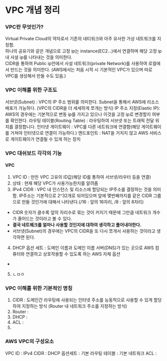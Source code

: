 # VPC 개념 정리

### VPC란 무엇인가?
Virtual Private Cloud의 약자로서 기존의 네티워크와 아주 유사한 가상 네트워크를 지칭함.  
하나의 공유기와 같은 개념으로 고정 ip는 instance(EC2...)에서 연결하며 해당 고정 ip 내 사설 ip를 나타내는 것을 의미한다.  
CIDR을 통하여 Public ip안에서 사설 네트워크(private Network)를 사용하여 로컬에서 만드는 것을 의미한다.
(AWS에서는 처음 시작 시 기본적인 VPC가 있으며 따로 VPC를 생성해서 만들 수도 있음.)  

### VPC 이해를 위한 구조도
서브넷(Subnet) : VPC의 IP 주소 범위를 의미한다. Subnet을 통해서 AWS에 리소스 배포가 가능하다. (VPC의 CIDR을 더 세세하게 쪼개는 방식)
IP 주소 지정(Elastic IP): AWS의 경우에는 기본적으로 변동 ip를 가지고 있으나 이것을 고정 ip로 변경할지 여부를 확인한다.
라우팅 테이블(Routing Table) : 라우팅하여 서브넷 또는 트래픽 전달 위치를 결정합니다.
인터넷 게이트웨이 : VPC를 다른 네트워크에 연결함(해당 게이트웨이를 거쳐야 인터넷으로 연결이 가능하다.)
엔드포인트 : NAT을 거치지 않고 AWS 서비스로 게이트웨이가 연결될 수 있게 하는 장치

### VPC 대쉬보드 각각의 기능

#### VPC
1. VPC ID : 만든 VPC 고유의 ID값(해당 ID를 통하여 서브넷/라우터 등을 연결)
2. 상태 : 현재 해당 VPC가 사용가능한지를 알려줌
3. IPv4 CIDR : VPC 내 인스턴스 및 리소스에 할당되는 IP주소를 결정하는 것을 의미함. IP주소는 기본적으로 2^32개로 되어있으며 앞에 몇번째까지를 같은 CIDR 그룹으로 만들 것인가에 대해서 나타낸다.(/16 : 앞의 16자리, /8 : 앞의 8자리) 
  * CIDR 숫자가 클수록 앞의 자리수로 묶는 것이 커지기 때문에 그만큼 네트워크 개수가 줄어드는 것이라고 볼 수 있다.
  * **결국 네트웨크를 얼마나 사용할 것인지에 대하여 생각하고 풀어내야한다.**
  * 서브넷(Subnet)의 경우에는 VPC의 CIDR을 또 다시 쪼개서 사용하는 것이라고 생각하면 된다.  
4. DHCP 옵션 세트 : 도메인 이름과 도메인 이름 서버(DNS)가 있는 곳으로 AWS 컴퓨터와 연결하고 상호작용할 수 있도록 하는 AWS 자체 옵션  
  * 
5. ㄴㅁㅇ



### VPC 이해를 위한 기본적인 명칭
1. CIDR : 도메인간 라우팅에 사용되는 인터넷 주소를 능동적으로 사용할 수 있게 할당하여 지정하는 방식 (Router 내 네트워크 주소를 지정하는 방식)
2. Router : 
3. DHCP :
4. ACL :
5. 


### AWS VPC의 구성요소
VPC ID :
IPv4 CIDR : 
DHCP 옵션세트 : 
기본 라우팅 테이블 :
기본 네트워크 ACL :
